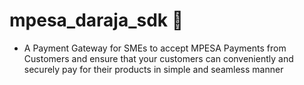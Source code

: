 # mpesa_daraja_sdk :rocket:
- A Payment Gateway for SMEs to accept MPESA Payments from Customers and ensure that your customers
  can conveniently and securely pay for their products in simple and seamless manner

